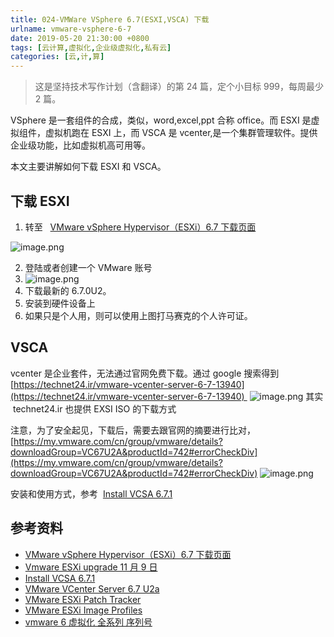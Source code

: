 ```yaml
---
title: 024-VMWare VSphere 6.7(ESXI,VSCA) 下载
urlname: vmware-vsphere-6-7
date: 2019-05-20 21:30:00 +0800
tags: [云计算,虚拟化,企业级虚拟化,私有云]
categories: [云,计,算]
---
```


> 这是坚持技术写作计划（含翻译）的第 24 篇，定个小目标 999，每周最少 2 篇。

VSphere 是一套组件的合成，类似，word,excel,ppt 合称 office。而 ESXI 是虚拟组件，虚拟机跑在 ESXI 上，而 VSCA 是 vcenter,是一个集群管理软件。提供企业级功能，比如虚拟机高可用等。

本文主要讲解如何下载 ESXI 和 VSCA。

## 下载 ESXI

1. 转至   [VMware vSphere Hypervisor（ESXi）6.7 下载页面](https://my.vmware.com/web/vmware/evalcenter?p=free-esxi6)

![image.png](https://cdn.nlark.com/yuque/0/2019/png/226273/1558333257691-7387ac13-94fc-43fb-b29d-9ff232ca77c9.png#align=left&display=inline&height=531&name=image.png&originHeight=531&originWidth=1151&size=70459&status=done&width=1151)

2. 登陆或者创建一个 VMware 账号
3. ![image.png](https://cdn.nlark.com/yuque/0/2019/png/226273/1558333321551-eae0c876-c98e-484c-8e4d-bb9b623bf3e1.png#align=left&display=inline&height=516&name=image.png&originHeight=516&originWidth=1033&size=57459&status=done&width=1033)
4. 下载最新的 6.7.0U2。
5. 安装到硬件设备上
6. 如果只是个人用，则可以使用上图打马赛克的个人许可证。

## VSCA

vcenter 是企业套件，无法通过官网免费下载。通过 google 搜索得到
[https://technet24.ir/vmware-vcenter-server-6-7-13940](https://technet24.ir/vmware-vcenter-server-6-7-13940) 
![image.png](https://cdn.nlark.com/yuque/0/2019/png/226273/1558334332060-23ee4240-2db2-4a0f-bcf8-0bc3bb3a7bcb.png#align=left&display=inline&height=771&name=image.png&originHeight=771&originWidth=755&size=147702&status=done&width=755)
其实  technet24.ir 也提供 EXSI ISO 的下载方式

注意，为了安全起见，下载后，需要去跟官网的摘要进行比对，
[https://my.vmware.com/cn/group/vmware/details?downloadGroup=VC67U2A&productId=742#errorCheckDiv](https://my.vmware.com/cn/group/vmware/details?downloadGroup=VC67U2A&productId=742#errorCheckDiv)
![image.png](https://cdn.nlark.com/yuque/0/2019/png/226273/1558334892852-4ff231a2-498f-4795-aadc-9cc7e20ae821.png#align=left&display=inline&height=294&name=image.png&originHeight=294&originWidth=1480&size=49917&status=done&width=1480)

安装和使用方式，参考  [Install VCSA 6.7.1](https://blog.51cto.com/happynews/2312006)

## 参考资料

- [VMware vSphere Hypervisor（ESXi）6.7 下载页面](https://my.vmware.com/web/vmware/evalcenter?p=free-esxi6)
- [Vmware ESXi upgrade 11 月 9 日](https://blog.51cto.com/happynews/2316683?source=dra)
- [Install VCSA 6.7.1](https://blog.51cto.com/happynews/2312006)
- [VMware VCenter Server 6.7 U2a](https://technet24.ir/vmware-vcenter-server-6-7-13940)
- [VMware ESXi Patch Tracker](https://esxi-patches.v-front.de/ESXi-6.7.0.html)
- [VMware ESXi Image Profiles](https://www.virten.net/vmware/vmware-esxi-image-profiles/)
- [vmware 6 虚拟化 全系列 序列号](http://www.i5i6.net/post/190.html)
